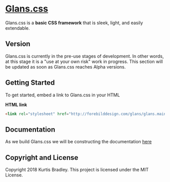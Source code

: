 # [Glans.css](http://forebilddesign.com/glans/glans.html)
Glans.css is a **basic CSS framework** that is sleek, light, and easily extendable.

## Version
Glans.css is currently in the pre-use stages of development. In other words, at this stage it is a "use at your own risk" work in progress. This section will be updated as soon as Glans.css reaches Alpha versions.

## Getting Started
To get started, embed a link to Glans.css in your HTML

**HTML link**
```html
<link rel="stylesheet" href="http://forebilddesign.com/glans/glans.main.css">
```

## Documentation
As we build Glans.css we will be constructing the documentation [here](http://forebilddesign.com/glans/docs.html)

## Copyright and License
Copyright 2018 Kurtis Bradley. This project is licensed under the MIT License.